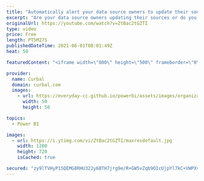 ```yaml
---
title: "Automatically alert your data source owners to update their sources"
excerpt: "Are your data source owners updating their sources or do you get blanks everywhere on your reports? In today's video, I am going to show you, how you can automate alerts that send emails to data source owners so they remember to update them.  Here you can download all the pbix files: https://curbal.com/donwload-center"
originalUrl: https://youtube.com/watch?v=ZtBac2tGZTI
type: video
price: Free
length: PT5M27S
publishedDateTime: 2021-06-01T08:01:49Z
heat: 50

featuredContent: "<iframe width=\"800\" height=\"500\" frameborder=\"0\" src=\"https://www.youtube.com/embed/ZtBac2tGZTI\" allow=\"accelerometer; autoplay; encrypted-media; gyroscope; picture-in-picture\" allowfullscreen></iframe>"

provider:
  name: Curbal
  domain: curbal.com
  images:
    - url: https://everyday-cc.github.io/powerbi/assets/images/organizations/curbal.com-50x50.jpg
      width: 50
      height: 50

topics:
  - Power BI

images:
  - url: https://i.ytimg.com/vi/ZtBac2tGZTI/maxresdefault.jpg
    width: 1280
    height: 720
    isCached: true

secured: "zy9lTVHyP15QEMG8RHU322y6BTH7jrg9e/R+GW5vZqb9OIcUjpYl7kC+VWPXvgqOkG9OrK4R1ADOJYBPvWfb4Vc0XEJGTQ25awrTp1SGaqGQh5om6UiQ6OCLRk+G/Jd2juSPYopX0sRv+hQFzFL5cmHuI0rqkRFcD3H5jvoMyU3aIhLZfnYwO/+FTzY1R8fLK5fU+JoLM1Tr3EQXg26XT1oi3BWQ/aJeIbyAUQkLfdCVTjgMX+36G6Y9ZEcrscYijCuiw9lUFoyd4QL32DVoCu0xggqxdNewn46/Ztq8tqKvK/BN5VqzmuJ/S1Xf8Gw9U/yN++XK7EGAjealR2++euViln2iJRbwj7w5x9b9FPmCCKiw4Ma0KZY4ipUHO7EIkdU99RNfH/QUILnpvPWdQhZWp+3jfDzUIiJgM7V/O3Y=;K1YJWaWDgMeKeiKFFCnppQ=="
---
```


